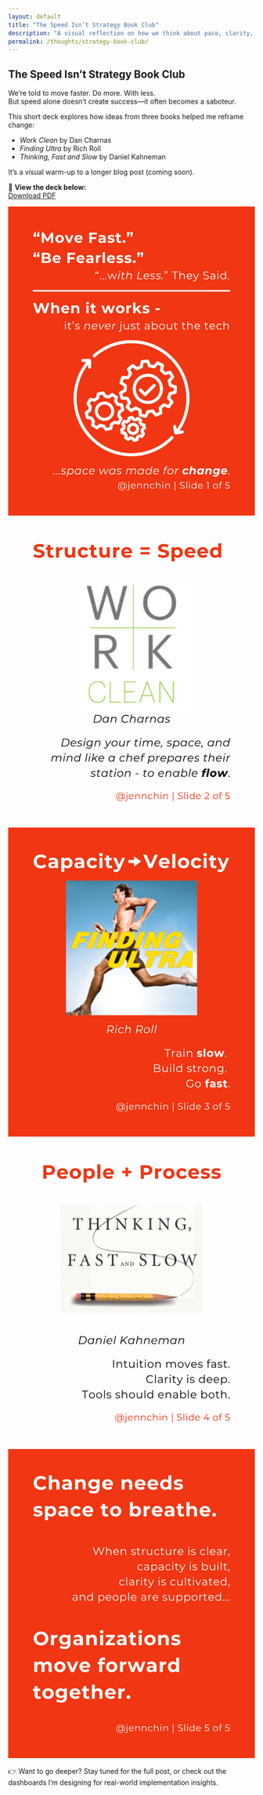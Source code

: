 ```yaml
---
layout: default
title: "The Speed Isn’t Strategy Book Club"
description: "A visual reflection on how we think about pace, clarity, and change."
permalink: /thoughts/strategy-book-club/
---
```


## The Speed Isn’t Strategy Book Club

We’re told to move faster. Do more. With less.  
But speed alone doesn’t create success—it often becomes a saboteur.

This short deck explores how ideas from three books helped me reframe change:
- *Work Clean* by Dan Charnas
- *Finding Ultra* by Rich Roll
- *Thinking, Fast and Slow* by Daniel Kahneman

It’s a visual warm-up to a longer blog post (coming soon).

📖 **View the deck below:**  
[Download PDF](/docs/The%20Speed%20Isn’t%20Strategy%20Book%20Club.pdf)
<div class="carousel">
  <img src="/assets/images/strategy-book-club/strategy-slide-1.png" loading="lazy" class="carousel-slide" alt="Slide 1">
  <img src="/assets/images/strategy-book-club/strategy-slide-2.png" loading="lazy" class="carousel-slide" alt="Slide 2">
  <img src="/assets/images/strategy-book-club/strategy-slide-3.png" loading="lazy" class="carousel-slide" alt="Slide 3">
  <img src="/assets/images/strategy-book-club/strategy-slide-4.png" loading="lazy" class="carousel-slide" alt="Slide 4">
  <img src="/assets/images/strategy-book-club/strategy-slide-5.png" loading="lazy" class="carousel-slide" alt="Slide 5">
</div>

👉 Want to go deeper? Stay tuned for the full post, or check out the dashboards I’m designing for real-world implementation insights.
